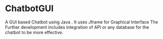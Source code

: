 # ChatbotGUI
A GUI based Chatbot using Java .
It uses Jframe for Graphical Interface
The Further development includes integration of API or any database for the chatbot to be more effective.

